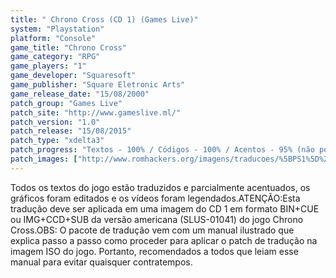 ```yaml
---
title: " Chrono Cross (CD 1) (Games Live)"
system: "Playstation"
platform: "Console"
game_title: "Chrono Cross"
game_category: "RPG"
game_players: "1"
game_developer: "Squaresoft"
game_publisher: "Square Eletronic Arts"
game_release_date: "15/08/2000"
patch_group: "Games Live"
patch_site: "http://www.gameslive.ml/"
patch_version: "1.0"
patch_release: "15/08/2015"
patch_type: "xdelta3"
patch_progress: "Textos - 100% / Códigos - 100% / Acentos - 95% (não possui os acentos Ã e Õ) / Gráficos - 100% / Vídeos - 100%"
patch_images: ["http://www.romhackers.org/imagens/traducoes/%5BPS1%5D%20Chrono%20Cross%20-%20Games%20Live%20-%201.jpg","http://www.romhackers.org/imagens/traducoes/%5BPS1%5D%20Chrono%20Cross%20-%20Games%20Live%20-%202.jpg","http://www.romhackers.org/imagens/traducoes/%5BPS1%5D%20Chrono%20Cross%20-%20Games%20Live%20-%203.jpg"]
---
```

Todos os textos do jogo estão traduzidos e parcialmente acentuados, os gráficos foram editados e os vídeos foram legendados.ATENÇÃO:Esta tradução deve ser aplicada em uma imagem do CD 1 em formato BIN+CUE ou IMG+CCD+SUB da versão americana (SLUS-01041) do jogo Chrono Cross.OBS: O pacote de tradução vem com um manual ilustrado que explica passo a passo como proceder para aplicar o patch de tradução na imagem ISO do jogo. Portanto, recomendados a todos que leiam esse manual para evitar quaisquer contratempos.